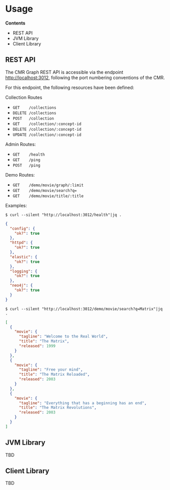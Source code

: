 # Usage


**Contents**

* REST API
* JVM Library
* Client Library


## REST API

The CMR Graph REST API is accessible via the endpoint
[http://localhost:3012](http://localhost:3012), following the port numbering
conventions of the CMR.

For this endpoint, the following resources have been defined:

Collection Routes

* `GET    /collections`
* `DELETE /collections`
* `POST   /collection`
* `GET    /collection/:concept-id`
* `DELETE /collection/:concept-id`
* `UPDATE /collection/:concept-id`

Admin Routes:

* `GET    /health`
* `GET    /ping`
* `POST   /ping`

Demo Routes:

* `GET    /demo/movie/graph/:limit`
* `GET    /demo/movie/search?q=`
* `GET    /demo/movie/title/:title`

Examples:

```
$ curl --silent "http://localhost:3012/health"|jq .
```
```json
{
  "config": {
    "ok?": true
  },
  "httpd": {
    "ok?": true
  },
  "elastic": {
    "ok?": true
  },
  "logging": {
    "ok?": true
  },
  "neo4j": {
    "ok?": true
  }
}
```
```
$ curl --silent "http://localhost:3012/demo/movie/search?q=Matrix"|jq .
```
```json
[
  {
    "movie": {
      "tagline": "Welcome to the Real World",
      "title": "The Matrix",
      "released": 1999
    }
  },
  {
    "movie": {
      "tagline": "Free your mind",
      "title": "The Matrix Reloaded",
      "released": 2003
    }
  },
  {
    "movie": {
      "tagline": "Everything that has a beginning has an end",
      "title": "The Matrix Revolutions",
      "released": 2003
    }
  }
]
```


## JVM Library

TBD


## Client Library

TBD
